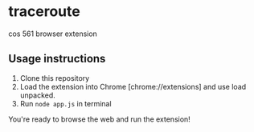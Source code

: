 # traceroute
cos 561 browser extension
 ## Usage instructions
 1. Clone this repository 
 2. Load the extension into Chrome [chrome://extensions] and use load unpacked. 
 3. Run `node app.js` in terminal
 
 You're ready to browse the web and run the extension!
